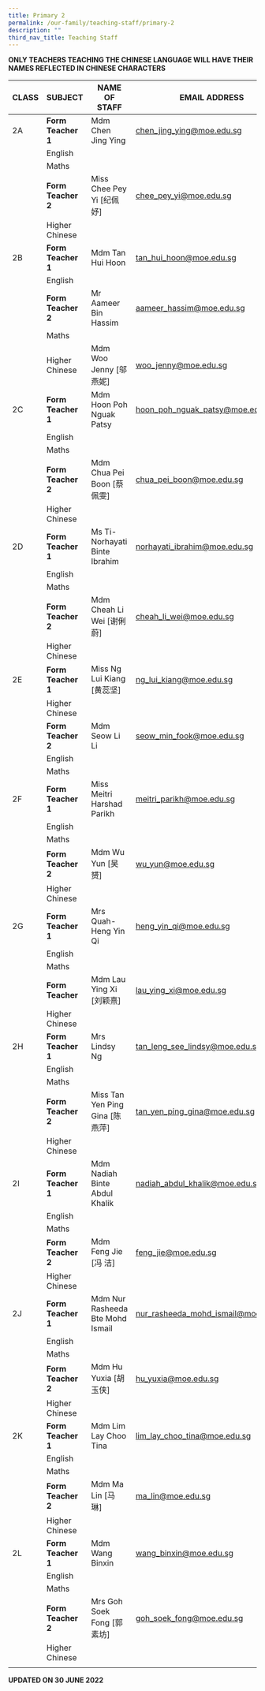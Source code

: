 ```yaml
---
title: Primary 2
permalink: /our-family/teaching-staff/primary-2
description: ""
third_nav_title: Teaching Staff
---
```

**ONLY TEACHERS TEACHING THE CHINESE LANGUAGE WILL HAVE THEIR NAMES REFLECTED IN CHINESE CHARACTERS**

| CLASS | SUBJECT | NAME OF STAFF | EMAIL ADDRESS |
|---|---|---|---|
| 2A | **Form Teacher 1** | Mdm Chen Jing Ying | chen_jing_ying@moe.edu.sg |
|  | English |  |  |
|  | Maths |  |  |
|  | **Form Teacher 2** | Miss Chee Pey Yi [纪佩妤] | chee_pey_yi@moe.edu.sg |
|  | Higher Chinese |  |  |
| 2B | **Form Teacher 1** | Mdm Tan Hui Hoon | tan_hui_hoon@moe.edu.sg |
|  | English |  |  |
|  | **Form Teacher 2** | Mr Aameer Bin Hassim | aameer_hassim@moe.edu.sg |
|  | Maths |  |  |
|  | Higher Chinese | Mdm Woo Jenny [邬燕妮] | woo_jenny@moe.edu.sg |
| 2C | **Form Teacher 1** | Mdm Hoon Poh Nguak Patsy | hoon_poh_nguak_patsy@moe.edu.sg |
|  | English |  |  |
|  | Maths |  |  |
|  | **Form Teacher 2** | Mdm Chua Pei Boon [蔡佩雯]  | chua_pei_boon@moe.edu.sg |
|  | Higher Chinese |  |  |
| 2D | **Form Teacher 1** | Ms Ti-Norhayati Binte Ibrahim | norhayati_ibrahim@moe.edu.sg |
|  | English |  |  |
|  | Maths |  |  |
|  | **Form Teacher 2** | Mdm Cheah Li Wei [谢俐蔚] | cheah_li_wei@moe.edu.sg |
|  | Higher Chinese |  |  |
| 2E | **Form Teacher 1** | Miss Ng Lui Kiang [黄蕊坚] | ng_lui_kiang@moe.edu.sg |
|  | Higher Chinese |  |  |
|  | **Form Teacher 2** | Mdm Seow Li Li | seow_min_fook@moe.edu.sg |
|  | English |  |  |
|  | Maths |  |  |
| 2F | **Form Teacher 1** | Miss Meitri Harshad Parikh | meitri_parikh@moe.edu.sg |
|  | English |  |  |
|  | Maths |  |  |
|  | **Form Teacher 2** | Mdm Wu Yun [吴赟] | wu_yun@moe.edu.sg |
|  | Higher Chinese |  |  |
| 2G | **Form Teacher 1** | Mrs Quah-Heng Yin Qi | heng_yin_qi@moe.edu.sg |
|  | English |  |  |
|  | Maths |  |  |
|  | **Form Teacher** | Mdm Lau Ying Xi [刘颖熹] | lau_ying_xi@moe.edu.sg |
|  | Higher Chinese |  |  |
| 2H | **Form Teacher 1** | Mrs Lindsy Ng | tan_leng_see_lindsy@moe.edu.sg |
|  | English |  |  |
|  | Maths |  |  |
|  | **Form Teacher 2** | Miss Tan Yen Ping Gina [陈燕萍] | tan_yen_ping_gina@moe.edu.sg |
|  |  Higher Chinese |  |  |
| 2I | **Form Teacher 1** | Mdm Nadiah Binte Abdul Khalik | nadiah_abdul_khalik@moe.edu.sg |
|  | English |  |  |
|  | Maths |  |  |
|  | **Form Teacher 2** | Mdm Feng Jie [冯 洁] | feng_jie@moe.edu.sg |
|  | Higher Chinese |  |  |
| 2J | **Form Teacher 1** | Mdm Nur Rasheeda Bte Mohd Ismail | nur_rasheeda_mohd_ismail@moe.edu.sg |
|  | English |  |  |
|  | Maths |  |  |
|  | **Form Teacher 2** | Mdm Hu Yuxia [胡玉侠] | hu_yuxia@moe.edu.sg |
|  | Higher Chinese |  |  |
| 2K | **Form Teacher 1** | Mdm Lim Lay Choo Tina | lim_lay_choo_tina@moe.edu.sg |
|  | English |  |  |
|  | Maths |  |  |
|  | **Form Teacher 2** | Mdm Ma Lin [马 琳] | ma_lin@moe.edu.sg |
|  |  Higher Chinese |  |  |
| 2L | **Form Teacher 1** | Mdm Wang Binxin | wang_binxin@moe.edu.sg |
|  | English |  |  |
|  | Maths |  |  |
|  | **Form Teacher 2** | Mrs Goh Soek Fong [郭素坊] | goh_soek_fong@moe.edu.sg |
|  | Higher Chinese |  |  |
| | | | | 

**UPDATED ON 30 JUNE 2022**